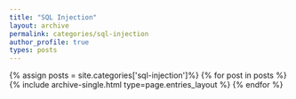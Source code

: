 ```yaml
---
title: "SQL Injection"
layout: archive
permalink: categories/sql-injection
author_profile: true
types: posts
---
```


{% assign posts = site.categories['sql-injection']%}
{% for post in posts %}
  {% include archive-single.html type=page.entries_layout %}
{% endfor %}